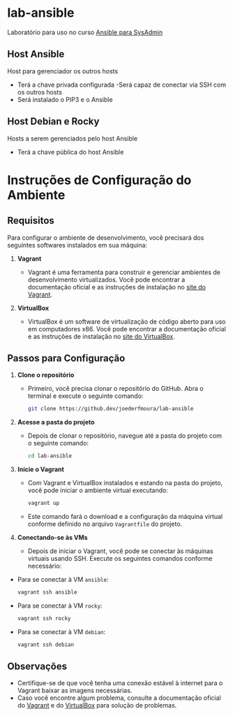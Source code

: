 # lab-ansible
Laboratório para uso no curso [Ansible para SysAdmin](https://www.udemy.com/course/ansible-para-sysadmin)

## Host Ansible
Host para gerenciador os outros hosts
- Terá a chave privada configurada
-Será capaz de conectar via SSH com os outros hosts
- Será instalado o PIP3 e o Ansible

## Host Debian e Rocky
Hosts a serem gerenciados pelo host Ansible
- Terá a chave pública do host Ansible


# Instruções de Configuração do Ambiente

## Requisitos

Para configurar o ambiente de desenvolvimento, você precisará dos seguintes softwares instalados em sua máquina:

1. **Vagrant**
   - Vagrant é uma ferramenta para construir e gerenciar ambientes de desenvolvimento virtualizados. Você pode encontrar a documentação oficial e as instruções de instalação no [site do Vagrant](https://www.vagrantup.com/docs/installation).

2. **VirtualBox**
   - VirtualBox é um software de virtualização de código aberto para uso em computadores x86. Você pode encontrar a documentação oficial e as instruções de instalação no [site do VirtualBox](https://www.virtualbox.org/manual/UserManual.html).

## Passos para Configuração

1. **Clone o repositório**
   - Primeiro, você precisa clonar o repositório do GitHub. Abra o terminal e execute o seguinte comando:
     ```sh
     git clone https://github.dev/joederfmoura/lab-ansible
     ```

2. **Acesse a pasta do projeto**
   - Depois de clonar o repositório, navegue até a pasta do projeto com o seguinte comando:
     ```sh
     cd lab-ansible
     ```

3. **Inicie o Vagrant**
   - Com Vagrant e VirtualBox instalados e estando na pasta do projeto, você pode iniciar o ambiente virtual executando:
     ```sh
     vagrant up
     ```

   - Este comando fará o download e a configuração da máquina virtual conforme definido no arquivo `Vagrantfile` do projeto.

4. **Conectando-se às VMs**

    - Depois de iniciar o Vagrant, você pode se conectar às máquinas virtuais usando SSH. Execute os seguintes comandos conforme necessário:

- Para se conectar à VM `ansible`:
  ```sh
  vagrant ssh ansible
   ```

- Para se conectar à VM `rocky`:
  ```sh
  vagrant ssh rocky
   ```
- Para se conectar à VM `debian`:
  ```sh
  vagrant ssh debian
   ```


## Observações
- Certifique-se de que você tenha uma conexão estável à internet para o Vagrant baixar as imagens necessárias.
- Caso você encontre algum problema, consulte a documentação oficial do [Vagrant](https://www.vagrantup.com/docs) e do [VirtualBox](https://www.virtualbox.org/manual/UserManual.html) para solução de problemas.
